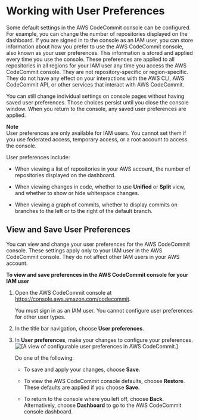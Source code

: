 # Working with User Preferences<a name="user-preferences"></a>

Some default settings in the AWS CodeCommit console can be configured\. For example, you can change the number of repositories displayed on the dashboard\. If you are signed in to the console as an IAM user, you can store information about how you prefer to use the AWS CodeCommit console, also known as your user preferences\. This information is stored and applied every time you use the console\. These preferences are applied to all repositories in all regions for your IAM user any time you access the AWS CodeCommit console\. They are not repository\-specific or region\-specific\. They do not have any effect on your interactions with the AWS CLI, AWS CodeCommit API, or other services that interact with AWS CodeCommit\.

You can still change individual settings on console pages without having saved user preferences\. Those choices persist until you close the console window\. When you return to the console, any saved user preferences are applied\.

**Note**  
User preferences are only available for IAM users\. You cannot set them if you use federated access, temporary access, or a root account to access the console\.

User preferences include:

+ When viewing a list of repositories in your AWS account, the number of repositories displayed on the dashboard\.

+ When viewing changes in code, whether to use **Unified** or **Split** view, and whether to show or hide whitespace changes\.

+ When viewing a graph of commits, whether to display commits on branches to the left or to the right of the default branch\.

## View and Save User Preferences<a name="user-preferences-how-to"></a>

You can view and change your user preferences for the AWS CodeCommit console\. These settings apply only to your IAM user in the AWS CodeCommit console\. They do not affect other IAM users in your AWS account\. 

**To view and save preferences in the AWS CodeCommit console for your IAM user**

1. Open the AWS CodeCommit console at [https://console\.aws\.amazon\.com/codecommit](https://console.aws.amazon.com/codecommit)\.

   You must sign in as an IAM user\. You cannot configure user preferences for other user types\.

1. In the title bar navigation, choose **User preferences**\.

1. In **User preferences**, make your changes to configure your preferences\.  
![\[A view of configurable user preferences in AWS CodeCommit.\]](http://docs.aws.amazon.com/codecommit/latest/userguide/images/codecommit-userprefs.png)

   Do one of the following:

   + To save and apply your changes, choose **Save**\.

   + To view the AWS CodeCommit console defaults, choose **Restore**\. These defaults are applied if you choose **Save**\.

   + To return to the console where you left off, choose **Back**\. Alternatively, choose **Dashboard** to go to the AWS CodeCommit console dashboard\.
